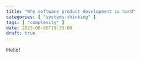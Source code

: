```yaml
---
title: "Why software product development is hard"
categories: [ "systems-thinking" ]
tags: [ "complexity" ]
date: 2023-08-06T19:33:00
draft: true
---
```


Hello!